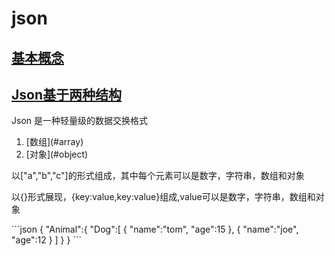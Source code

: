 # json
## [基本概念](#concept)
## [Json基于两种结构](#struct)
<p id='concept'>Json 是一种轻量级的数据交换格式</p>

<ol id="struct">
    <li>[数组](#array)</li>
    <li>[对象](#object)</li>
</ol>
<p id="array">以["a","b","c"]的形式组成，其中每个元素可以是数字，字符串，数组和对象</p>
<p id="object">以{}形式展现，{key:value,key:value}组成,value可以是数字，字符串，数组和对象</p>
```json
    {
        "Animal":{
            "Dog":[
                {
                    "name":"tom",
                    "age":15
                },
                {
                    "name":"joe",
                    "age":12
                }
            ]
        }
    }
```
